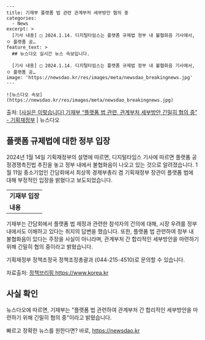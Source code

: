     ---
    title: 기재부 플랫폼 법 관련 관계부처 세부방안 협의 중
    categories:
      - News
    excerpt: >
      [기사 내용] □ 2024.1.14. 디지털타임스는 플랫폼 규제법 정부 내 불협화음 기사에서, ㅇ 플랫폼 공…
    feature_text: >
      ## 뉴스다오 실시간 뉴스 속보입니다.
    
      [기사 내용] □ 2024.1.14. 디지털타임스는 플랫폼 규제법 정부 내 불협화음 기사에서, ㅇ 플랫폼 공…
    image: 'https://newsdao.kr/res/images/meta/newsdao_breakingnews.jpg'
    ---
    
    ![뉴스다오 속보](https://newsdao.kr/res/images/meta/newsdao_breakingnews.jpg)

<p>출처: <a href="https://newsdao.kr/2999" rel="dofollow">[사실은 이렇습니다] 기재부 “플랫폼 법 관련, 관계부처 세부방안 긴밀히 협의 중” - 기획재정부</a> | 뉴스다오</p>

<h2 data-ke-size="size26">플랫폼 규제법에 대한 정부 입장</h2>
<p data-ke-size="size16">2024년 1월 14일 기획재정부의 설명에 따르면, 디지털타임스 기사에 따르면 플랫폼 공정경쟁촉진법 추진을 놓고 정부 내에서 불협화음이 나오고 있는 것으로 알려졌습니다. 1월 11일 중소기업인 간담회에서 최상목 경제부총리 겸 기획재정부 장관이 플랫폼 법에 대해 부정적인 입장을 밝혔다고 보도되었습니다.</p>
<table>
  <tbody>
    <tr>
      <td style="text-align: center; height: 17px;"><b>기재부 입장</b></td>
    </tr>
    <tr>
      <td><b>내용</b></td>
    </tr>
  </tbody>
</table>
<p data-ke-size="size16">기재부는 간담회에서 플랫폼 법 제정과 관련한 참석자의 건의에 대해, 시장 우려를 정부 내에서도 이해하고 있다는 취지의 답변을 했습니다. 또한, 플랫폼 법 관련하여 정부 내 불협화음이 있다는 주장을 사실이 아니라며, 관계부처 간 합리적인 세부방안을 마련하기 위해 긴밀히 협의 중이라고 밝혔습니다.</p>
<p data-ke-size="size16">기획재정부 정책조정국 정책조정총괄과 (044-215-4510)로 문의할 수 있습니다.</p>
<p data-ke-size="size16">자료출처: <a href="https://newsdao.kr/2999">정책브리핑 https://www.korea.kr</a></p>
<h2 data-ke-size="size26">사실 확인</h2>
<p data-ke-size="size16">뉴스다오에 따르면, 기재부는 "플랫폼 법 관련하여 관계부처 간 합리적인 세부방안을 마련하기 위해 긴밀히 협의 중"이라고 밝혔습니다.</p> 

빠르고 정확한 뉴스를 원한다면? 바로, <a href="https://newsdao.kr" rel="dofollow">https://newsdao.kr</a>


    
